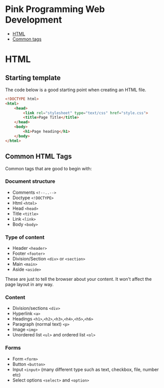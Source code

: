 # Pink Programming Web Development
- [HTML](#HTML)
- [Common tags](#common-html-tags)


# HTML

## Starting template
The code below is a good starting point when creating an HTML file.

```html
<!DOCTYPE html>
<html>
    <head>
        <link rel="stylesheet" type="text/css" href="style.css">            
        <title>Page Title</title>
    </head>
    <body>
        <h1>Page heading</h1>
    </body>
</html>
```

## Common HTML Tags
Common tags that are good to begin with:

### Document structure
- Comments `<!--..-->`
- Doctype `<!DOCTYPE>`
- Html `<html>`
- Head `<head>`
- Title `<title>`
- Link `<link>`
- Body `<body>`

### Type of content
- Header `<header>`
- Footer `<footer>`
- Division/Section `<div>` or `<section>`
- Main `<main>`
- Aside `<aside>`

These are just to tell the browser about your content. It won't affect the page layout in any way.

### Content
- Division/sections `<div>`
- Hyperlink `<a>`
- Headings `<h1>`,`<h2>`,`<h3>`,`<h4>`,`<h5>`,`<h6>`
- Paragraph (normal text) `<p>`
- Image `<img>`
- Unordered list `<ul>` and ordered list `<ol>`

### Forms
- Form `<form>`
- Button `<button>`
- Input `<input>` (many different type such as text, checkbox, file, number etc)
- Select options `<select>` and `<option>`


